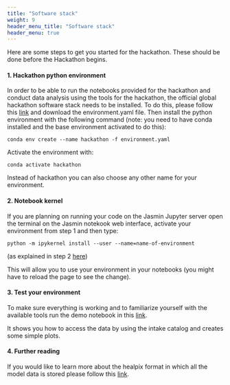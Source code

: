 ```yaml
---
title: "Software stack"
weight: 9
header_menu_title: "Software stack"
header_menu: true
---
```


Here are some steps to get you started for the hackathon. These should be done before the Hackathon begins.

#### 1. Hackathon python environment 

In order to be able to run the notebooks provided for the hackathon and conduct data analysis using the tools for the hackathon, the official global hackathon software stack needs to be installed. To do this, please follow this [link](https://github.com/digital-earths-global-hackathon/tools/tree/um-transform/python_envs) and download the environment.yaml file. Then install the python environment with the following command (note: you need to have conda installed and the base environment activated to do this):

`conda env create --name hackathon -f environment.yaml`

Activate the environment with:

`conda activate hackathon`

Instead of hackathon you can also choose any other name for your environment.

#### 2. Notebook kernel

If you are planning on running your code on the Jasmin Jupyter server open the terminal on the Jasmin notekook web interface, activate your environment from step 1 and then type: 

 `python -m ipykernel install --user --name=name-of-environment`


(as explained in step 2 [here](https://help.jasmin.ac.uk/docs/interactive-computing/creating-a-virtual-environment-in-the-notebooks-service/))

This will allow you to use your environment in your notebooks (you might have to reload the page to see the change).

#### 3. Test your environment

To make sure everything is working and to familiarize yourself with the available tools run the demo notebook in this [link](https://github.com/digital-earths-global-hackathon/hk25-teams/blob/main/hk25-UKnode/online/intake_demo_UM_DYAMOND3_sims.ipynb).

It shows you how to access the data by using the intake catalog and creates some simple plots.

#### 4. Further reading

If you would like to learn more about the healpix format in which all the model data is stored please follow this [link](https://easy.gems.dkrz.de/Processing/healpix/index.html).

